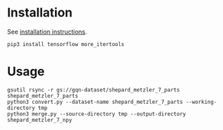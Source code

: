 # Installation

See [installation instructions](https://cloud.google.com/storage/docs/gsutil_install).

```
pip3 install tensorflow more_itertools
```

# Usage

```
gsutil rsync -r gs://gqn-dataset/shepard_metzler_7_parts shepard_metzler_7_parts
python3 convert.py --dataset-name shepard_metzler_7_parts --working-directory tmp
python3 merge.py --source-directory tmp --output-directory shepard_metzler_7_npy
```